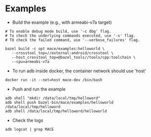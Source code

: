 Examples
=======

* Build the example (e.g., with armeabi-v7a target)

```
# To enable debug mode build, use '-c dbg' flag.
# To check the underlying commands executed, use '-s' flag.
# TO check the failed command, use '--verbose_failures' flag.

bazel build -c opt mace/examples:helloworld \
   --crosstool_top=//external:android/crosstool \
   --host_crosstool_top=@bazel_tools//tools/cpp:toolchain \
   --cpu=armeabi-v7a
```

* To run adb inside docker, the container network should use 'host'
```
docker run -it --net=host mace-dev /bin/bash
```

* Push and run the example
```
adb shell "mkdir /data/local/tmp/helloword"
adb shell push bazel-bin/mace/examples/helloworld /data/local/tmp/helloword
adb shell /data/local/tmp/helloword/helloworld
```

* Check the logs
```
adb logcat | grep MACE
```

